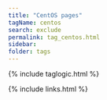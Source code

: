 ```yaml
---
title: "CentOS pages"
tagName: centos
search: exclude
permalink: tag_centos.html
sidebar:
folder: tags
---
```

{% include taglogic.html %}

{% include links.html %}
